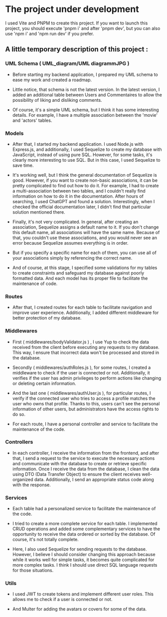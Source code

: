 # The project under development

I used Vite and PNPM to create this project. If you want to launch this project, you should execute 'pnpm i' and after 'pnpm dev', but you can also use 'npm i' and 'npm run dev' if you prefer.

## A little temporary description of this project :

### UML Schema ( UML_diagram/UML diagrammJPG )

- Before starting my backend application, I prepared my UML schema to ease my work and created a roadmap. 

- Little notice, that schema is not the latest version. In the latest version, I added an additional table between Users and Commentaires to allow the possibility of liking and disliking comments.

- Of course, it's a simple UML schema, but I think it has some interesting details. For example, I have a multiple association between the 'movie' and 'actors' tables.

### Models

- After that, I started my backend application. I used Node.js with Express.js, and additionally, 
I used Sequelize to create my database with JavaScript, instead of using pure SQL. 
However, for some tasks, it's clearly more interesting to use SQL. 
But in this case, I used Sequelize to save time.

- It's working well, but I think the general documentation of Sequelize is good. However, if you want to create 
non-basic associations, it can be pretty complicated to find out how to do it. 
For example, I had to create a multi-association between two tables, and I couldn't really find information 
on how to do it in the documentation. After hours of searching, I used ChatGPT and found a solution. 
Interestingly, when I checked the official documentation later, I didn't find that particular solution 
mentioned there.

- Finally, it's not very complicated. In general, after creating an association, Sequelize assigns a default name to it. 
If you don't change this default name, all associations will have the same name. 
Because of that, you couldn't use these associations, and you would never see an error 
because Sequelize assumes everything is in order.

- But if you specify a specific name for each of them, 
you can use all of your associations simply by referencing the correct name.

- And of course, at this stage, I specified some validations for my tables to create constraints 
and safeguard my database against poorly formatted data. And each model has its proper file to facilitate the maintenance of code.

### Routes

- After that, I created routes for each table to facilitate navigation and improve user experience. Additionally, 
I added different middleware for better protection of my database.

### Middlewares

- First ( middlewares/bodyValidator.js ) , I use Yup to check the data received from the client before executing any requests to my database. 
This way, I ensure that incorrect data won't be processed and stored in the database.

- Secondly ( middlewares/authRoles.js ), for some routes, I created a middleware to check if the user is connected or not. 
Additionally, it verifies if the user has admin privileges to perform actions like 
changing or deleting certain information.

- And the last one ( middlewares/authUser.js ), for particular routes, I verify if the connected user who tries 
to access a profile matches the user who owns that profile. Thanks to this, 
users can't see the personal information of other users, but administrators have the access rights to do so.

- For each route, I have a personal controller and service to facilitate the maintenance of the code.

### Controllers

- In each controller, I receive the information from the frontend, and after that, 
I send a request to the service to execute the necessary actions and communicate with the database 
to create or retrieve specific information. Once I receive the data from the database, 
I clean the data using DTO (Data Transfer Object) to ensure the client receives well-organized data. 
Additionally, I send an appropriate status code along with the response.

### Services 

- Each table had a personalized service to facilitate the maintenance of the code.

- I tried to create a more complete service for each table. I implemented CRUD operations 
and added some complementary services to have the opportunity to receive the data ordered or sorted by the database. 
Of course, it's not totally complete.

- Here, I also used Sequelize for sending requests to the database. 
However, I believe I should consider changing this approach because while it works well for simple tasks, 
it becomes quite complicated for more complex tasks. I think I should use direct SQL language requests 
for those situations.

### Utils 

- I used JWT to create tokens and implement different user roles. This allows me to check if a user is connected or not.

- And Multer for adding the avatars or covers for some of the data.
